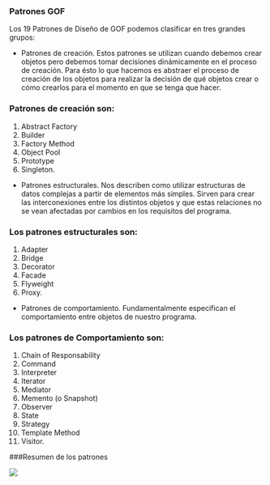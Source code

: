 ### Patrones GOF

Los 19 Patrones de Diseño de GOF podemos clasificar en tres grandes grupos:

* Patrones de creación. Estos patrones se utilizan cuando debemos crear objetos pero debemos tomar decisiones dinámicamente en el proceso de creación. Para ésto lo que hacemos es abstraer el proceso de creación de los objetos para realizar la decisión de qué objetos crear o cómo crearlos para el momento en que se tenga que hacer. 

### Patrones de creación son: 
  
  1. Abstract Factory
  1. Builder
  1. Factory Method
  1. Object Pool
  1. Prototype
  1. Singleton.
  
* Patrones estructurales. Nos describen como utilizar estructuras de datos complejas a partir de elementos más simples. Sirven para crear las interconexiones entre los distintos objetos y que estas relaciones no se vean afectadas por cambios en los requisitos del programa. 


### Los patrones estructurales son: 
  
  1. Adapter
  1. Bridge
  1. Decorator
  1. Facade
  1. Flyweight
  1. Proxy.

* Patrones de comportamiento. Fundamentalmente especifican el comportamiento entre objetos de nuestro programa. 


### Los patrones de Comportamiento son: 
  
  1. Chain of Responsability
  1. Command
  1. Interpreter
  1. Iterator
  1. Mediator
  1. Memento (o Snapshot)
  1. Observer
  1. State
  1. Strategy
  1. Template Method 
  1. Visitor.


###Resumen de los patrones

![](http://www.gofpatterns.com/images/gofPatterns.jpg)
